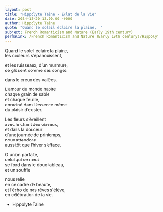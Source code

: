 ```yaml
---
layout: post
title: "Hippolyte Taine - Eclat de la Vie"
date: 2024-12-30 12:00:00 -0000
author: Hippolyte Taine
quote: "Quand le soleil éclaire la plaine,  "
subject: French Romanticism and Nature (Early 19th century)
permalink: /French Romanticism and Nature (Early 19th century)/Hippolyte Taine/Hippolyte Taine - Eclat de la Vie
---
```


Quand le soleil éclaire la plaine,  
les couleurs s'épanouissent,  
 
et les ruisseaux, d’un murmure,  
se glissent comme des songes  

dans le creux des vallées.  

L’amour du monde habite  
chaque grain de sable  
et chaque feuille,  
enraciné dans l’essence même  
du plaisir d’exister.  

Les fleurs s’éveillent  
avec le chant des oiseaux,  
et dans la douceur  
d’une journée de printemps,  
nous attendons  
aussitôt que l’hiver s’efface.  

O union parfaite,  
celui qui se meut  
se fond dans le doux tableau,  
et un souffle  

nous relie  
en ce cadre de beauté,  
et l’écho de nos rêves s'élève,  
en célébration de la vie.

- Hippolyte Taine
